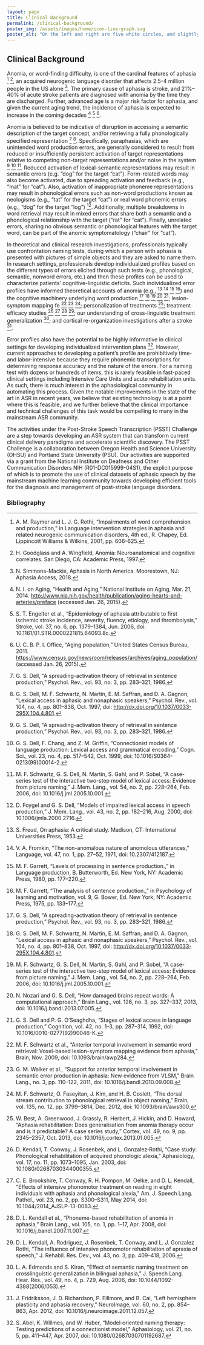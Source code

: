 ```yaml
---
layout: page
title: Clinical Background
permalink: /clinical-background/
poster_img: /assets/images/home/icon-line-graph.svg
poster_alt: "On the left and right are five white circles, and slightly curved lines connect each circle to a circle in a different position on the other side. Behind the icon is a stylized spectrogram in a wide spectrum of blues and purples." 
---
```

## Clinical Background

Anomia, or word-finding difficulty, is one of the cardinal features of aphasia [^raymer-2001] [^goodglass-1997], an acquired neurogenic language disorder that affects 2.5-4 million people in the US alone [^simmons-mackie-2018]. The primary cause of aphasia is stroke, and 21%–40% of acute stroke patients are diagnosed with anomia by the time they are discharged. Further, advanced age is a major risk factor for aphasia, and given the current aging trend, the incidence of aphasia is expected to increase in the coming decades [^ni-aging-2015] [^engelter-2006] [^ucbpi-office-2015].

Anomia is believed to be indicative of disruption in accessing a semantic description of the target concept, and/or retrieving a fully phonologically specified representation [^dell-1986] [^dell-1997]. Specifically, paraphasias, which are unintended word production errors, are generally considered to result from reduced or insufficiently persistent activation of target representations relative to competing non-target representations and/or noise in the system [^dell-1986] [^dell-1999] [^schwartz-2006]. Reduced activation of lexical-semantic representations may result in semantic errors (e.g. “dog” for the target “cat”). Form-related words may also become activated, due to spreading activation and feedback (e.g., “mat” for “cat”). Also, activation of inappropriate phoneme representations may result in phonological errors such as non-word productions known as neologisms (e.g., “tat” for the target “cat”) or real word phonemic errors (e.g., “dog” for the target “log”) [^foygel-2000]. Additionally, multiple breakdowns in word retrieval may result in mixed errors that share both a semantic and a phonological relationship with the target (“rat” for “cat”). Finally, unrelated errors, sharing no obvious semantic or phonological features with the target word, can be part of the anomic symptomatology (“chair” for “cat”). 

In theoretical and clinical research investigations, professionals typically use confrontation naming tests, during which a person with aphasia is presented with pictures of simple objects and they are asked to name them. In research settings, professionals develop individualized profiles based on the different types of errors elicited through such tests (e.g., phonological, semantic, nonword errors, etc.) and then these profiles can be used to characterize patients’ cognitive-linguistic deficits. Such individualized error profiles have informed theoretical accounts of anomia (e.g., [^freud-1953] [^garrett-1971] [^garrett-1980] [^garrett-1975]) and the cognitive machinery underlying word production [^dell-1986] [^dell-1997] [^schwartz-2006] [^nozari-2013] [^dell-1992]; lesion-symptom mapping fe [^schwartz-2009] [^walker-2011] [^schwartz-2012]; personalization of treatments [^best-2013]; treatment efficacy studies [^kendall-2003] [^brookshire-2014] [^kendall-2008] [^kendall-2006]; our understanding of cross-linguistic treatment generalization [^edmonds-2006]; and cortical re-organization investigations after a stroke [^fridriksson-2012]. 

Error profiles also have the potential to be highly informative in clinical settings for developing individualized intervention plans [^abel-2007]. However, current approaches to developing a patient’s profile are prohibitively time- and labor-intensive because they require phonemic transcriptions for determining response accuracy and the nature of the errors. For a naming test with dozens or hundreds of items, this is rarely feasible in fast-paced clinical settings including Intensive Care Units and acute rehabilitation units. As such, there is much interest in the aphasiological community in automating this process. Given the notable improvements in the state of the art in ASR in recent years, we believe that existing technology is at a point where this is feasible, and we further believe that the clinical importance and technical challenges of this task would be compelling to many in the mainstream ASR community. 

The activities under the Post-Stroke Speech Transcription (PSST) Challenge are a step towards developing an ASR system that can transform current clinical delivery paradigms and accelerate scientific discovery. The PSST Challenge is a collaboration between Oregon Health and Science University (OHSU) and Portland State University (PSU). Our activities are supported via a grant from the National Institute on Deafness and Other Communication Disorders NIH (R01-DC015999-04S1), the explicit purpose of which is to promote the use of clinical datasets of aphasic speech by the mainstream machine learning community towards developing efficient tools for the diagnosis and management of post-stroke language disorders.

### Bibliography

[^raymer-2001]: A. M. Raymer and L. J. G. Rothi, “Impairments of word comprehension and production,” in Language intervention strategies in aphasia and related neurogenic communication disorders, 4th ed., R. Chapey, Ed. Lippincott Williams & Wilkins, 2001, pp. 606–625.
[^goodglass-1997]: H. Goodglass and A. Wingfield, Anomia: Neuroanatomical and cognitive correlates. San Diego, CA: Academic Press, 1997.
[^simmons-mackie-2018]: N. Simmons-Mackie, Aphasia in North America. Moorestown, NJ: Aphasia Access, 2018.
[^ni-aging-2015]: N. I. on Aging, “Health and Aging,” National Institute on Aging, Mar. 21, 2014. http://www.nia.nih.gov/health/publication/aging-hearts-and-arteries/preface (accessed Jan. 26, 2015).
[^engelter-2006]: S. T. Engelter et al., “Epidemiology of aphasia attributable to first ischemic stroke incidence, severity, fluency, etiology, and thrombolysis,” Stroke, vol. 37, no. 6, pp. 1379–1384, Jun. 2006, doi: 10.1161/01.STR.0000221815.64093.8c.
[^ucbpi-office-2015]: U. C. B. P. I. Office, “Aging population,” United States Census Bureau, 2011. https://www.census.gov/newsroom/releases/archives/aging_population/ (accessed Jan. 26, 2015).
[^dell-1986]: G. S. Dell, “A spreading-activation theory of retrieval in sentence production,” Psychol. Rev., vol. 93, no. 3, pp. 283–321, 1986.
[^dell-1997]: G. S. Dell, M. F. Schwartz, N. Martin, E. M. Saffran, and D. A. Gagnon, “Lexical access in aphasic and nonaphasic speakers,” Psychol. Rev., vol. 104, no. 4, pp. 801–838, Oct. 1997, doi: http://dx.doi.org/10.1037/0033-295X.104.4.801.
[^dell-1999]: G. S. Dell, F. Chang, and Z. M. Griffin, “Connectionist models of language production: Lexical access and grammatical encoding,” Cogn. Sci., vol. 23, no. 4, pp. 517–542, Oct. 1999, doi: 10.1016/S0364-0213(99)00014-2.
[^schwartz-2006]: M. F. Schwartz, G. S. Dell, N. Martin, S. Gahl, and P. Sobel, “A case-series test of the interactive two-step model of lexical access: Evidence from picture naming,” J. Mem. Lang., vol. 54, no. 2, pp. 228–264, Feb. 2006, doi: 10.1016/j.jml.2005.10.001.
[^foygel-2000]: D. Foygel and G. S. Dell, “Models of impaired lexical access in speech production,” J. Mem. Lang., vol. 43, no. 2, pp. 182–216, Aug. 2000, doi: 10.1006/jmla.2000.2716.
[^freud-1953]: S. Freud, On aphasia: A critical study. Madison, CT: International Universities Press, 1953.
[^garrett-1971]: V. A. Fromkin, “The non-anomalous nature of anomolous utterances,” Language, vol. 47, no. 1, pp. 27–52, 1971, doi: 10.2307/412187.
[^garrett-1980]: M. F. Garrett, “Levels of processing in sentence production.,” in Language production, B. Butterworth, Ed. New York, NY: Academic Press, 1980, pp. 177–220.
[^garrett-1975]: M. F. Garrett, “The analysis of sentence production.,” in Psychology of learning and motivation, vol. 9, G. Bower, Ed. New York, NY: Academic Press, 1975, pp. 133–177.
[^nozari-2013]: N. Nozari and G. S. Dell, “How damaged brains repeat words: A computational approach,” Brain Lang., vol. 126, no. 3, pp. 327–337, 2013, doi: 10.1016/j.bandl.2013.07.005.
[^dell-1992]: G. S. Dell and P. G. O’Seaghdha, “Stages of lexical access in language production,” Cognition, vol. 42, no. 1–3, pp. 287–314, 1992, doi: 10.1016/0010-0277(92)90046-K.
[^schwartz-2009]: M. F. Schwartz et al., “Anterior temporal involvement in semantic word retrieval: Voxel-based lesion-symptom mapping evidence from aphasia,” Brain, Nov. 2009, doi: 10.1093/brain/awp284.
[^walker-2011]: G. M. Walker et al., “Support for anterior temporal involvement in semantic error production in aphasia: New evidence from VLSM,” Brain Lang., no. 3, pp. 110–122, 2011, doi: 10.1016/j.bandl.2010.09.008.
[^schwartz-2012]: M. F. Schwartz, O. Faseyitan, J. Kim, and H. B. Coslett, “The dorsal stream contribution to phonological retrieval in object naming,” Brain, vol. 135, no. 12, pp. 3799–3814, Dec. 2012, doi: 10.1093/brain/aws300.
[^best-2013]: W. Best, A. Greenwood, J. Grassly, R. Herbert, J. Hickin, and D. Howard, “Aphasia rehabilitation: Does generalisation from anomia therapy occur and is it predictable? A case series study,” Cortex, vol. 49, no. 9, pp. 2345–2357, Oct. 2013, doi: 10.1016/j.cortex.2013.01.005.
[^kendall-2003]: D. Kendall, T. Conway, J. Rosenbek, and L. Gonzalez‐Rothi, “Case study: Phonological rehabilitation of acquired phonologic alexia,” Aphasiology, vol. 17, no. 11, pp. 1073–1095, Jan. 2003, doi: 10.1080/02687030344000355.
[^brookshire-2014]: C. E. Brookshire, T. Conway, R. H. Pompon, M. Oelke, and D. L. Kendall, “Effects of intensive phonomotor treatment on reading in eight individuals with aphasia and phonological alexia,” Am. J. Speech Lang. Pathol., vol. 23, no. 2, pp. S300–S311, May 2014, doi: 10.1044/2014_AJSLP-13-0083.
[^kendall-2008]: D. L. Kendall et al., “Phoneme-based rehabilitation of anomia in aphasia,” Brain Lang., vol. 105, no. 1, pp. 1–17, Apr. 2008, doi: 10.1016/j.bandl.2007.11.007.
[^kendall-2006]: D. L. Kendall, A. Rodriguez, J. Rosenbek, T. Conway, and L. J. Gonzalez Rothi, “The influence of intensive phonomotor rehabilitation of apraxia of speech,” J. Rehabil. Res. Dev., vol. 43, no. 3, pp. 409–418, 2006.
[^edmonds-2006]: L. A. Edmonds and S. Kiran, “Effect of semantic naming treatment on crosslinguistic generalization in bilingual aphasia,” J. Speech Lang. Hear. Res., vol. 49, no. 4, p. 729, Aug. 2006, doi: 10.1044/1092-4388(2006/053).
[^fridriksson-2012]: J. Fridriksson, J. D. Richardson, P. Fillmore, and B. Cai, “Left hemisphere plasticity and aphasia recovery,” NeuroImage, vol. 60, no. 2, pp. 854–863, Apr. 2012, doi: 10.1016/j.neuroimage.2011.12.057.
[^abel-2007]: S. Abel, K. Willmes, and W. Huber, “Model‐oriented naming therapy: Testing predictions of a connectionist model,” Aphasiology, vol. 21, no. 5, pp. 411–447, Apr. 2007, doi: 10.1080/02687030701192687.



